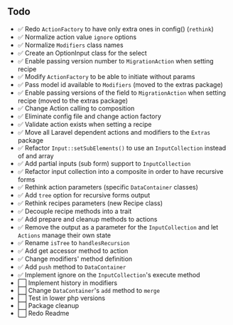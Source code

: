 ## Todo

- ✅ Redo `ActionFactory` to have only extra ones in config() (`rethink`)
- ✅ Normalize action value `ignore` options
- ✅ Normalize `Modifiers` class names
- ✅ Create an OptionInput class for the select
- ✅ Enable passing version number to `MigrationAction` when setting recipe
- ✅ Modify `ActionFactory` to be able to initiate without params
- ✅ Pass model id available to `Modifiers` (moved to the extras package)
- ✅ Enable passing versions of the field to `MigrationAction` when setting recipe (moved to the extras package)
- ✅ Change Action calling to composition
- ✅ Eliminate config file and change action factory
- ✅ Validate action exists when setting a recipe
- ✅ Move all Laravel dependent actions and modifiers to the `Extras` package
- ✅ Refactor `Input::setSubElements()` to use an `InputCollection` instead of and array
- ✅ Add partial inputs (sub form) support to `InputCollection`
- ✅ Refactor input collection into a composite in order to have recursive forms
- ✅ Rethink action parameters (specific `DataContainer` classes)
- ✅ Add `tree` option for recursive forms output
- ✅ Rethink recipes parameters (new Recipe class)
- ✅ Decouple recipe methods into a trait
- ✅ Add prepare and cleanup methods to actions
- ✅ Remove the output as a parameter for the `InputCollection` and let `Actions` manage their own state
- ✅ Rename `isTree` to `handlesRecursion`
- ✅ Add get accessor method to action
- ✅ Change modifiers' method definition
- ✅ Add `push` method to `DataContainer`
- ✅ Implement ignore on the `InputCollection`'s execute method
- ⬜️ Implement history in modifiers
- ⬜️ Change `DataContainer`'s `add` method to `merge`
- ⬜️ Test in lower php versions
- ⬜️ Package cleanup
- ⬜️ Redo Readme